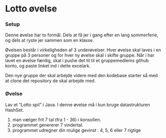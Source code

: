 # Lotto øvelse

### Setup

Denne øvelse har to formål. Dels at få jer i gang efter en lang sommerferie, og dels at ryste jer sammen som en klasse.

Øvelsen består i virkeligheden af 3 underøvelser. Hver øvelse skal laves i en gruppe på 3 personer og for hver ny øvelse skal i skifte gruppe. Når i har lavet en øvelse færdig, skal i pushe det til til et gruppemedlems github konto, og paste linket ind i dette excelark.

Den nye gruppe der skal arbejde videre med den kodebase starter så med at clone det repository de skal arbejde med.

### Øvelse

Lav et “Lotto spil” i Java.
I denne øvelse må i kun bruge datastrukturen HashSet.

1. man vælger frit 7 tal (fra 1 - 36) i konsollen.
2. programmet genererer 7 vindertal.
3. programmet udregner din mulige gevinst : 4, 5, 6 eller 7 rigtige
